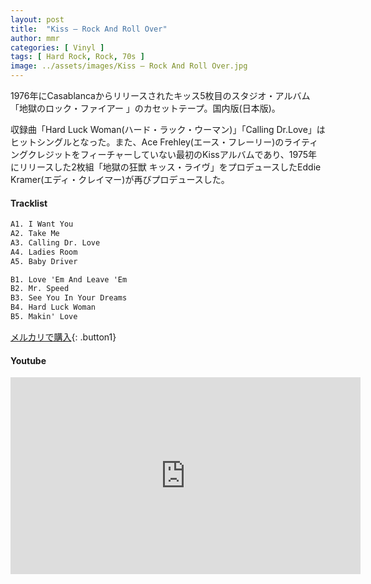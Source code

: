```yaml
---
layout: post
title:  "Kiss – Rock And Roll Over"
author: mmr
categories: [ Vinyl ]
tags: [ Hard Rock, Rock, 70s ]
image: ../assets/images/Kiss – Rock And Roll Over.jpg
---
```


1976年にCasablancaからリリースされたキッス5枚目のスタジオ・アルバム「地獄のロック・ファイアー 」のカセットテープ。国内版(日本版)。

収録曲「Hard Luck Woman(ハード・ラック・ウーマン)」「Calling Dr.Love」はヒットシングルとなった。また、Ace Frehley(エース・フレーリー)のライティングクレジットをフィーチャーしていない最初のKissアルバムであり、1975年にリリースした2枚組「地獄の狂獣 キッス・ライヴ」をプロデュースしたEddie Kramer(エディ・クレイマー)が再びプロデュースした。

#### Tracklist
```md
A1. I Want You
A2. Take Me
A3. Calling Dr. Love
A4. Ladies Room
A5. Baby Driver

B1. Love 'Em And Leave 'Em
B2. Mr. Speed
B3. See You In Your Dreams
B4. Hard Luck Woman
B5. Makin' Love
```

[メルカリで購入](https://jp.mercari.com/item/m33007072750?afid=6142608987){: .button1}

#### Youtube
<iframe width="560" height="315" src="https://www.youtube.com/embed/yEioRXSgdsk?si=z5LHPeQMfV66ZPPa" title="YouTube video player" frameborder="0" allow="accelerometer; autoplay; clipboard-write; encrypted-media; gyroscope; picture-in-picture; web-share" referrerpolicy="strict-origin-when-cross-origin" allowfullscreen></iframe>